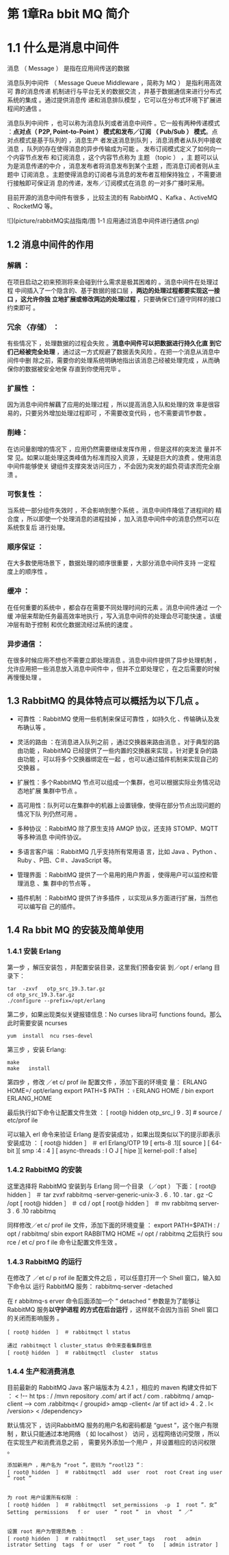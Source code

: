 # 第 1章Ra bbit MQ 简介

# 1.1 什么是消息中间件

消息 （ Message ）  是指在应用间传送的数据

消息队列中间件 （ Message Queue Middleware ，简称为 MQ ） 是指利用高效可 靠的消息传递 机制进行与平台无关的数据交流 ，井基于数据通信来进行分布式系统的集成 。通过提供消息传 递和消息排队模型 ，它可以在分布式环境下扩展进程间的通信  。

消息队列中间件 ，也可以称为消息队列或者消息中间件 。它一般有两种传递模式 ：**点对点（ P2P,   Point-to-Point ） 模式和发布／订阅 （ Pub/Sub ） 模式**。点对点模式是基于队列的 ，消息生产 者发送消息到队列 ，消息消费者从队列中接收消息 ，队列的存在使得消息的异步传输成为可能  。 发布订阅模式定义了如何向一个内容节点发布 和订阅消息 ，这个内容节点称为 主题 （topic ） ，主 题可以认为是消息传递的中介  ，消息发布者将消息发布到某个主题  ，而消息订阅者则从主题中 订阅消息 。主题使得消息的订阅者与消息的发布者互相保持独立    ，不需要进行接触即可保证消 息的传递，发布／订阅模式在消息   的一对多广播时采用。

目前开源的消息中间件有很多 ，比较主流的有  RabbitMQ 、Kafka 、ActiveMQ 、RocketMQ 等。

![](picture/rabbitMQ实战指南/图 1-1 应用通过消息中间件进行通信.png)

## 1.2	消息中间件的作用

### 解耦 ：

在项目启动之初来预测将来会碰到什么需求是极其困难的 。消息中间件在处理过程 中间插入了一个隐含的、基于数据的接口层 ，**两边的处理过程都要实现这一接口 ，这允许你独 立地扩展或修改两边的处理过程** ，只要确保它们遵守同样的接口约束即可 。

### 冗余 〈存储） ：

有些情况下 ，处理数据的过程会失败 。**消息中间件可以把数据进行持久化直 到它们己经被完全处理** ，通过这一方式规避了数据丢失风险 。在把一个消息从消息中间件中删 除之前，需要你的处理系统明确地指出该消息己经被处理完成 ，从而确保你的数据被安全地保 存直到你使用完毕 。

### 扩展性 ：

因为消息中间件解藕了应用的处理过程 ，所以提高消息入队和处理的效 率是很容 易的，只要另外增加处理过程即可 ，不需要改变代码 ，也不需要调节参数 。

### 削峰：

在访问量剧增的情况下 ，应用仍然需要继续发挥作用 ，但是这样的突发流 量并不常 见。如果以能处理这类峰值为标准而投入资源 ，无疑是巨大的浪费 。使用消息中间件能够使关 键组件支撑突发访问压力 ，不会因为突发的超负荷请求而完全崩溃 。

### 可恢复性 ：

当系统一部分组件失效时 ，不会影响到整个系统 。消息中间件降低了进程间的 精合度 ，所以即使一个处理消息的进程挂掉 ，加入消息中间件中的消息仍然可以在系统恢复后 进行处理。

### 顺序保证 ：

在大多数使用场景下 ，数据处理的顺序很重要 ，大部分消息中间件支持 一定程 度上的顺序性 。

### 缓冲 ：

在任何重要的系统中 ，都会存在需要不同处理时间的元素 。消息中间件通过 一个缓 冲层来帮助任务最高效率地执行 ，写入消息中间件的处理会尽可能快速 。该缓冲层有助于控制 和优化数据流经过系统的速度 。

### 异步通信 ：

在很多时候应用不想也不需要立即处理消息 。消息中间件提供了异步处理机制 ， 允许应用把一些消息放入消息中间件中 ，但并不立即处理它 ，在之后需要的时候再慢慢处理 。



## 1.3 RabbitMQ 的具体特点可以概括为以下几点 。

- 可靠性 ：RabbitMQ 使用一些机制来保证可靠性 ，如持久化 、传输确认及发布确认等 。 

- 灵活的路由 ：在消息进入队列之前 ，通过交换器来路由消息 。对于典型的路由功能 ，RabbitMQ 已经提供了一些内置的交换器来实现 。针对更复杂的路由功能 ，可以将多个交换器绑定在一起 ，也可以通过插件机制来实现自己的交换器 。

- 扩展性：多个RabbitMQ 节点可以组成一个集群，也可以根据实际业务情况动态地扩展 集群中节点 。
- 高可用性：队列可以在集群中的机器上设置镜像，使得在部分节点出现问题的情况下队 列仍然可用 。
- 多种协议 ：RabbitMQ 除了原生支持 AMQP 协议，还支持 STOMP、MQTT 等多种消息 中间件协议。
- 多语言客户端 ：RabbitMQ 几乎支持所有常用语 言，比如 Java 、Python 、Ruby 、P田、C＃、JavaScript 等。
- 管理界面 ：RabbitMQ 提供了一个易用的用户界面 ，使得用户可以监控和管理消息 、集 群中的节点等 。
- 插件机制 ：RabbitMQ 提供了许多插件 ，以实现从多方面进行扩展，当然也可以编写自 己的插件。



## 1.4 Ra bbit MQ 的安装及简单使用

### 1.4.1    安装 Erlang

第一步 ，解压安装包 ，井配置安装目录，这里我们预备安装 到／opt / erlang  目录下：

```
tar  -zxvf   otp_src_19.3.tar.gz 
cd otp_src_19.3.tar.gz
./configure --prefix=/opt/erlang
```

第二步，如果出现类似关键报错信息：No curses libra可 functions found。那么此时需要安装
ncurses 

```
yum  install  ncu rses-devel
```

第三步 ，安装 Erlang:

```
make
make   install
```

第四步 ，修改 ／et c/ prof ile 配置文件 ，添加下面的环境变 量：
ERLANG HOME=/ opt/erlang
export PATH=$ PATH ：♀ERLANG HOME / bin export ERLANG_HOME

最后执行如下命令让配置文件生效 ：
[ root@ hidden  otp_src_l 9 . 3] #   source  / etc/prof ile

可以输入 erl 命令来验证 Erlang 是否安装成功 ，如果出现类似以下的提示即表示安装成功 ：
[ root@ hidden	］ ＃ erl
Erlang/OTP 19 [ erts-8 .1][ source ]   [ 64-bit ][ smp :4 : 4 ]   [ async-threads : l O J    [ hipe ][ kernel-poll : f alse]

### 1.4.2	RabbitMQ 的安装

这里选择将 RabbitMQ 安装到与 Erlang  同一个目录 （／opt ） 下面：
[ root@ hidden	］ ＃ tar  zvxf   rabbitmq -server-generic-unix-3 . 6 . 10 . tar . gz  -C  /opt [ root@ hidden	］ ＃ cd / opt
[ root@ hidden	］ ＃ mv  rabbitmq server-3 . 6 .10 rabbitmq

同样修改／et c/ prof ile 文件，添加下面的环境变量 ：
export   PATH=$PATH  : / opt / rabbitmq/ sbin export RABBITMQ  HOME =/ opt / rabbitmq
之后执行 sou rce / et c/ pro f ile 命令让配置文件生效 。



### 1.4.3	RabbitMQ 的运行

在修改了 ／et c/ p rof ile 配置文件之后 ，可以任意打开一个 Shell 窗口，输入如下命令以 运行 RabbitMQ 服务：
rabbitmq-server  -detached

在 r abbitmq-s erver 命令后面添加一个 “ detached ” 参数是为了能够让 RabbitMQ
服务**以守护进程 的方式在后台运行** ，这样就不会因为当前 Shell 窗口的关闭而影响服务 。

```
[ root@ hidden	］ ＃ rabbitmqct l status 

通过 rabbitmqct l cluster_status 命令来查看集群信息 
[ root@ hidden	］ ＃ rabbitmqctl  cluster  status 
```



### 1.4.4     生产和消费消息

目前最新的 RabbitMQ Java 客户端版本为 4.2.1 ，相应的 maven 构建文件如下 ：
< !-- ht tps : / /mvn repository .com/ art if act / com . rabbitmq / amqp-client -->
<dependency>
<groupid>com .rabbitmq< / groupid>
<artif act id>amqp -client< /ar tif act id>
<version>4 . 2 . l< /version>
<  /dependency>



默认情况下 ，访问RabbitMQ 服务的用户名和密码都是 “guest ”，这个账户有限制 ，默认只能通过本地网络 （ 如 localhost ）  访问 ，远程网络访问受限 ，所以在实现生产和消费消息之前 ， 需要另外添加一个用户 ，并设置相应的访问权限 。

```
添加新用户 ，用户名为 “root ”，密码为 “rootl23 ”：
[ root@ hidden	］ ＃ rabbitmqctl  add  user  root  root Creat ing user  ” root ”

 
为 root 用户设置所有权限 ：
[ root@ hidden	］ ＃ rabbitmqctl  set_permissions  -p  I  root ”．女”
Setting  permissions   f or  user  ” root ”  in  vhost  ” ／”


设置 root 用户为管理员角色 ：
[ root@ hidden	］ ＃ rabbitmqctl   set_user_tags   root   admin istrator Setting  tags  f or  user  ” root ”  to   [ admin istrator ]

```



